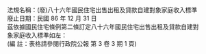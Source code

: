 法規名稱：(廢)八十六年國民住宅出售出租及貸款自建對象家庭收入標準  
廢止日期：民國 86 年 12 月 31 日  
茲依據國民住宅條例第二條訂定八十六年國民住宅出售出租及貸款自建對  
象家庭收入標準如左：  
(編 註：表格請參閱行政院公報 第 3 卷 3 期 1 頁)  


